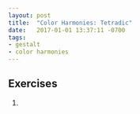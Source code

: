 ```yaml
---
layout: post
title:  "Color Harmonies: Tetradic"
date:   2017-01-01 13:37:11 -0700
tags:
- gestalt
- color harmonies
---
```

<!--more-->
## Exercises

1.
